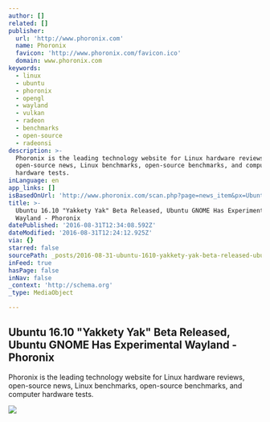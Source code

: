 ```yaml
---
author: []
related: []
publisher:
  url: 'http://www.phoronix.com'
  name: Phoronix
  favicon: 'http://www.phoronix.com/favicon.ico'
  domain: www.phoronix.com
keywords:
  - linux
  - ubuntu
  - phoronix
  - opengl
  - wayland
  - vulkan
  - radeon
  - benchmarks
  - open-source
  - radeonsi
description: >-
  Phoronix is the leading technology website for Linux hardware reviews,
  open-source news, Linux benchmarks, open-source benchmarks, and computer
  hardware tests.
inLanguage: en
app_links: []
isBasedOnUrl: 'http://www.phoronix.com/scan.php?page=news_item&px=Ubuntu-16.10-Beta'
title: >-
  Ubuntu 16.10 "Yakkety Yak" Beta Released, Ubuntu GNOME Has Experimental
  Wayland - Phoronix
datePublished: '2016-08-31T12:34:08.592Z'
dateModified: '2016-08-31T12:24:12.925Z'
via: {}
starred: false
sourcePath: _posts/2016-08-31-ubuntu-1610-yakkety-yak-beta-released-ubuntu-gnome-has-e.md
inFeed: true
hasPage: false
inNav: false
_context: 'http://schema.org'
_type: MediaObject

---
```

<article style=""><h1>Ubuntu 16.10 "Yakkety Yak" Beta Released, Ubuntu GNOME Has Experimental Wayland - Phoronix</h1><p>Phoronix is the leading technology website for Linux hardware reviews, open-source news, Linux benchmarks, open-source benchmarks, and computer hardware tests.</p><img src="http://www.phoronix.com/assets/categories/ubuntu.jpg" /></article>